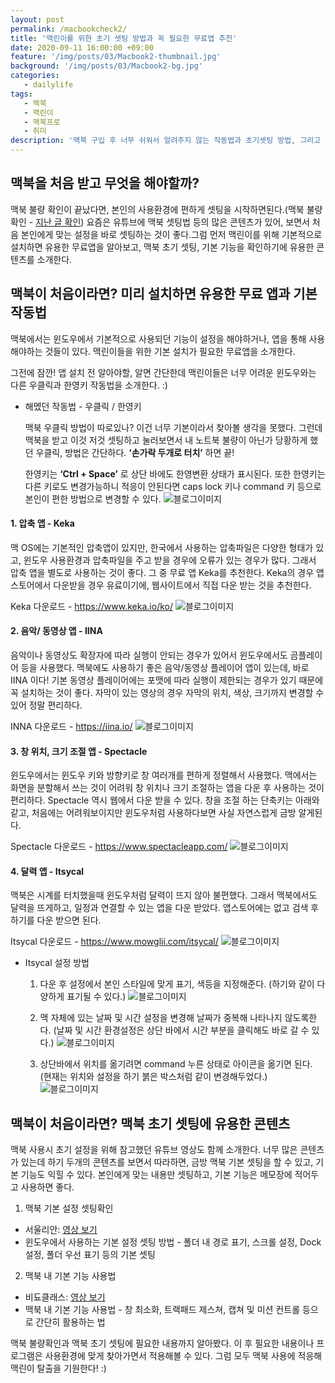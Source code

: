 ```yaml
---
layout: post
permalink: /macbookcheck2/
title: '맥린이를 위한 초기 셋팅 방법과 꼭 필요한 무료앱 추천'
date: 2020-09-11 16:00:00 +09:00
feature: '/img/posts/03/Macbook2-thumbnail.jpg'
background: '/img/posts/03/Macbook2-bg.jpg'
categories:
   - dailylife
tags:
   - 맥북
   - 맥린이
   - 맥북프로
   - 취미
description: '맥북 구입 후 너무 쉬워서 알려주지 않는 작동법과 초기셋팅 방법, 그리고  꼭 설치해야할 무료앱 추천'
---
```

## 맥북을 처음 받고 무엇을 해야할까?

맥북 불량 확인이 끝났다면, 본인의 사용환경에 편하게 셋팅을 시작하면된다.(맥북 불량 확인 - [지난 글 확인](https://slifelab.com/macbookcheck/)) 요즘은 유튜브에 맥북 셋팅법 등의 많은 콘텐츠가 있어, 보면서 처음 본인에게 맞는 설정을 바로 셋팅하는 것이 좋다.그럼 먼저 맥린이를 위해 기본적으로 설치하면 유용한 무료앱을 알아보고, 맥북 초기 셋팅, 기본 기능을 확인하기에 유용한 콘텐츠를 소개한다.


## 맥북이 처음이라면? 미리 설치하면 유용한 무료 앱과 기본 작동법

맥북에서는 윈도우에서 기본적으로 사용되던 기능이 설정을 해야하거나, 앱을 통해 사용해야하는 것들이 있다. 맥린이들을 위한 기본 설치가 필요한 무료앱을 소개한다.

그전에 잠깐! 앱 설치 전 알아야할, 알면 간단한데 맥린이들은 너무 어려운 윈도우와는 다른 우클릭과 한영키 작동법을 소개한다. :)

* 해멨던 작동법 - 우클릭 / 한영키

  맥북 우클릭 방법이 따로있나? 이건 너무 기본이라서 찾아볼 생각을 못했다. 그런데 맥북을 받고 이것 저것 셋팅하고 눌러보면서 내 노트북 불량이 아닌가 당황하게 했던 우클릭, 방법은 간단하다. **‘손가락 두개로 터치’** 하면 끝!

  한영키는 **‘Ctrl + Space’** 로 상단 바에도 한영변환 상태가 표시된다. 또한 한영키는 다른 키로도 변경가능하니 적응이 안된다면 caps lock 키나 command 키 등으로 본인이 편한 방법으로 변경할 수 있다.
  ![블로그이미지](/img/posts/03/Macbook2-1.jpg)

#### 1. 압축 앱 - Keka
  맥 OS에는 기본적인 압축앱이 있지만, 한국에서 사용하는 압축파일은 다양한 형태가 있고, 윈도우 사용환경과 압축파일을 주고 받을 경우에 오류가 있는 경우가 많다. 그래서 압축 앱을 별도로 사용하는 것이 좋다. 그 중 무료 앱 Keka를 추천한다. Keka의 경우 앱스토어에서 다운받을 경우 유료이기에, 웹사이트에서 직접 다운 받는 것을 추천한다.

  Keka 다운로드 - <https://www.keka.io/ko/>
  ![블로그이미지](/img/posts/03/Macbook2-2-1.jpg)

#### 2. 음악/ 동영상 앱 - IINA
  음악이나 동영상도 확장자에 따라 실행이 안되는 경우가 있어서 윈도우에서도 곰플레이어 등을 사용했다. 맥북에도 사용하기 좋은 음악/동영상 플레이어 앱이 있는데, 바로 IINA 이다! 기본 동영상 플레이어에는 포맷에 따라 실행이 제한되는 경우가 있기 때문에 꼭 설치하는 것이 좋다. 자막이 있는 영상의 경우 자막의 위치, 색상, 크기까지 변경할 수 있어 정말 편리하다.

  INNA 다운로드 - <https://iina.io/>
  ![블로그이미지](/img/posts/03/Macbook2-2-2.jpg)

#### 3. 창 위치, 크기 조절 앱 - Spectacle
  윈도우에서는 윈도우 키와 방향키로 창 여러개를 편하게 정렬해서 사용했다. 맥에서는 화면을 분할해서 쓰는 것이 어려워 창 위치나 크기 조절하는 앱을 다운 후 사용하는 것이 편리하다. Spectacle 역시 웹에서 다운 받을 수 있다. 창을 조절 하는 단축키는 아래와 같고, 처음에는 어려워보이지만 윈도우처럼 사용하다보면 사실 자연스럽게 금방 알게된다.

  Spectacle 다운로드 - <https://www.spectacleapp.com/>
  ![블로그이미지](/img/posts/03/Macbook2-2-3.jpg)


#### 4. 달력 앱 - Itsycal
  맥북은 시계를 터치했을때 윈도우처럼 달력이 뜨지 않아 불편했다. 그래서 맥북에서도 달력을 뜨게하고, 일정과 연결할 수 있는 앱을 다운 받았다. 앱스토어에는 없고 검색 후 하기를 다운 받으면 된다.

  Itsycal 다운로드 - <https://www.mowglii.com/itsycal/>
  ![블로그이미지](/img/posts/03/Macbook2-2-4.jpg)

- Itsycal 설정 방법
  1. 다운 후 설정에서 본인 스타일에 맞게 표기, 색등을 지정해준다.
  (하기와 같이 다양하게 표기될 수 있다.)
  ![블로그이미지](/img/posts/03/Macbook2-2-4-1.jpg)

  2. 맥 자체에 있는 날짜 및 시간 설정을 변경해 날짜가 중복해 나타나지 않도록한다.
  (날짜 및 시간 환경설정은 상단 바에서 시간 부분을 클릭해도 바로 갈 수 있다.)
  ![블로그이미지](/img/posts/03/Macbook2-2-4-2.jpg)

  3. 상단바에서 위치를 옮기려면 command 누른 상태로 아이콘을 옮기면 된다.
  (현재는 위치와 설정을 하기 붉은 박스처럼 같이 변경해두었다.)
  ![블로그이미지](/img/posts/03/Macbook2-2-4-3.jpg)


## 맥북이 처음이라면? 맥북 초기 셋팅에 유용한 콘텐츠

맥북 사용시 초기 설정을 위해 참고했던 유튜브 영상도 함께 소개한다. 너무 많은 콘텐츠가 있는데 하기 두개의 콘텐츠를 보면서 따라하면, 금방 맥북 기본 셋팅을 할 수 있고, 기본 기능도 익힐 수 있다. 본인에게 맞는 내용만 셋팅하고, 기본 기능은 메모장에 적어두고 사용하면 좋다.

  1. 맥북 기본 설정 셋팅확인
  * 서울리안: [영상 보기](https://www.youtube.com/watch?v=WP1_CrtufvY)
  * 윈도우에서 사용하는 기본 설정 셋팅 방법 - 폴더 내 경로 표기, 스크롤 설정, Dock 설정, 폴더 우선 표기 등의 기본 셋팅

  2. 맥북 내 기본 기능 사용법
  * 비됴클래스: [영상 보기](https://www.youtube.com/watch?v=DaEw2nunwok)
  * 맥북 내 기본 기능 사용법 - 창 최소화, 트랙패드 제스쳐, 캡쳐 및 미션 컨트롤 등으로 간단히 활용하는 법   


맥북 불량확인과 맥북 초기 셋팅에 필요한 내용까지 알아봤다. 이 후 필요한 내용이나 프로그램은 사용환경에 맞게 찾아가면서 적용해볼 수 있다. 그럼 모두 맥북 사용에 적응해 맥린이 탈출을 기원한다! :)
